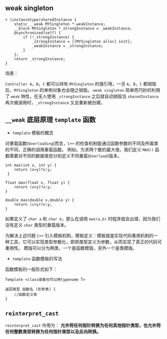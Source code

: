 ## weak singleton

```
+ (instancetype)sharedInstance {
    static __weak MYSingleton *_weakInstance;
    __block MYSingleton *_strongInstance = _weakInstance;
    @synchronized(self) {
        if (!_strongInstance) {
            _strongInstance = [[MYSingleton alloc] init];
            _weakInstance = _strongInstance;
        }
    };
    return _strongInstance;
}
```
场景：

`Controller A`，`B`，`C` 都可以持有 `MYSingleton` 的强引用，一旦 `A`，`B`，`C` 都销毁后，`MYSingleton` 的单例对象也会随之销毁。
`weak singleton` 简单而巧妙的利用了 `weak` 特性，在无人使用 `_strongInstance` 之后就自动销毁当 `sharedInstance` 再次被调用时，`_strongInstance` 又会重新被创建。


## `__weak` 底层原理 `template` 函数

* `template` 模板的概念

对重载函数(`Overloading`)而言，`C++` 的检查机制能通过函数参数的不同及所属类的不同，正确的调用重载函数。
例如，为求两个数的最大值，我们定义 `MAX()` 函数需要对不同的数据类型分别定义不同重载(`Overload`)版本。

```
int max(int x, int y) {
    return (x>y)?x:y;
 }

float max(float x, float y) {
    return (x>y)?x:y;
}

double max(double x,double y) {
    return (c>y)?x:y;
}
```

如果定义了 `char a` 和 `char b`，那么在调用 `max(a,b)` 时程序就会出错，因为我们没有定义 `char` 类型的重载版本。

为解决上述问题 `C++` 引入模板机制，模板定义：模板就是实现代码重用机制的一种工具，它可以实现类型参数化，即把类型定义为参数，从而实现了真正的代码可重用性。
模版可以分为两类，一个是函数模版，另外一个是类模版。

* `template` 函数模板的写法

函数模板的一般形式如下：

```
Template <class或者也可以用typename T>

返回类型 函数名 (形参表) {
    //函数定义体
}
```

## `reinterpret_cast`

`reinterpret_cast` 作用为： 
**允许将任何指针转换为任何其他指针类型，也允许将任何整数类型转换为任何指针类型以及反向转换。**


